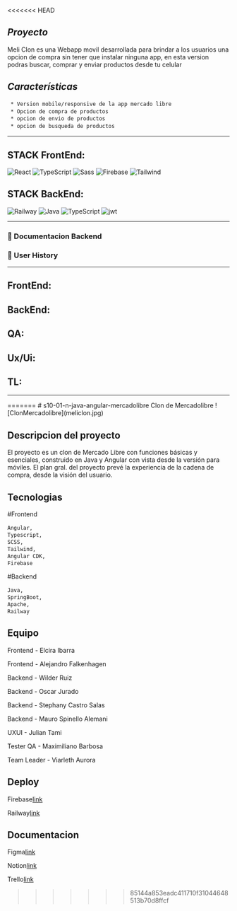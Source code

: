<<<<<<< HEAD
## *Proyecto*

Meli Clon es una Webapp movil desarrollada para brindar a los usuarios una opcion de compra sin tener que instalar ninguna app, en esta version podras buscar, comprar y enviar productos desde tu celular

## *Características*

```sh
 * Version mobile/responsive de la app mercado libre
 * Opcion de compra de productos
 * opcion de envio de productos
 * opcion de busqueda de productos
```

<hr/>

## STACK FrontEnd:

![React](https://img.shields.io/badge/Angular-E23237?style=for-the-badge&logo=angular&logoColor=black) ![TypeScript](https://img.shields.io/badge/TypeScript-blue.svg?style=for-the-badge&logo=TypeScript&logoColor=white) ![Sass](https://img.shields.io/badge/SCSS-CC6699?style=for-the-badge&logo=sass&logoColor=white) ![Firebase](https://img.shields.io/badge/Firebase-FFCA28?style=for-the-badge&logo=firebase&logoColor=white) ![Tailwind](https://img.shields.io/badge/Tailwind-06B6D4?style=for-the-badge&logo=tailwindcss&logoColor=white)

## STACK BackEnd:

![Railway](https://img.shields.io/badge/Railway-0B0D0E?style=for-the-badge&logo=railway&logoColor=white) ![Java](https://img.shields.io/badge/Java-%23404d59.svg?style=for-the-badge&logo=JAVA&logoColor=%2361DAFB) ![TypeScript](https://img.shields.io/badge/TypeScript-blue.svg?style=for-the-badge&logo=TypeScript&logoColor=white) ![jwt](https://img.shields.io/badge/JWT-000000?style=for-the-badge&logo=JSON%20web%20tokens&logoColor=white)

<hr/>

### 🔗 Documentacion Backend

### 🔗 User History

<hr/>

## FrontEnd:

## BackEnd:

## QA:

## Ux/Ui:

## TL:

 <hr/>
=======
# s10-01-n-java-angular-mercadolibre
Clon de Mercadolibre
![ClonMercadolibre](meliclon.jpg)  

## Descripcion del proyecto  

El proyecto es un clon de Mercado Libre con funciones básicas y esenciales, construido en Java y Angular con vista desde la versión para móviles. El plan gral. del proyecto prevé la experiencia de la cadena de compra, desde la visión del usuario.  

## Tecnologias  

#Frontend  

    Angular,
    Typescript,
    SCSS,
    Tailwind,
    Angular CDK,
    Firebase  

#Backend  

    Java,
    SpringBoot,
    Apache,
    Railway

## Equipo

Frontend - Elcira Ibarra  

Frontend - Alejandro Falkenhagen  

Backend - Wilder Ruiz  

Backend - Oscar Jurado  

Backend - Stephany Castro Salas  

Backend - Mauro Spinello Alemani  

UXUI - Julian Tami  

Tester QA -  Maximiliano Barbosa  

Team Leader - Viarleth Aurora  


## Deploy

Firebase[link](https://meliclon.web.app/)  

Railway[link](https://backend-meli.up.railway.app/)  

## Documentacion  

Figma[link](https://www.figma.com/file/VMH9CkxzSoYqmsYZCPsJ6x/Clon-Meli?type=design&node-id=1-2&mode=design&t=MzT3rkzu34iN68fI-0)  

Notion[link](https://maxi-barbosa-proyects.notion.site/maxi-barbosa-proyects/Clon-Mercado-Libre-8807b6a24f7c4959936a3e448356716b)  

Trello[link](https://trello.com/b/L6vQPYeR/clonmercadolibre)  
>>>>>>> 85144a853eadc411710f31044648513b70d8ffcf
